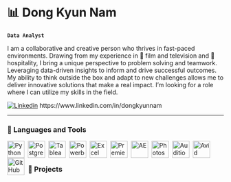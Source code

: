 # 📊 Dong Kyun Nam

**`Data Analyst`**

I am a collaborative and creative person who thrives in fast-paced environments.
Drawing from my experience in 🎥 film and television and 🍔 hospitality, I bring a unique perspective to problem solving and teamwork. 
Leveraging data-driven insights to inform and drive successful outcomes.
My ability to think outside the box and adapt to new challenges allows me to deliver innovative
solutions that make a real impact. I’m looking for a role where I can utilize my skills in the field.

   <p align="left">
      <a href="https://www.linkedin.com/in/dongkyunnam">
         <img alt="Linkedin" title="Linkedin" src="https://img.shields.io/badge/LinkedIn-0077B5?style=for-the-badge&logo=linkedin&logoColor=white"/></a> https://www.linkedin.com/in/dongkyunnam
   </p>
   
   ---

### 🧰 Languages and Tools


   <img align="left" alt="Python" width="40px" style="padding-right:5px;" src="https://cdn.jsdelivr.net/gh/devicons/devicon/icons/python/python-plain.svg" />
   <img align="left" alt="Postgresql" width="40px" style="padding-right:5px;" src="https://www.vectorlogo.zone/logos/postgresql/postgresql-icon.svg" />
   <img align="left" alt="Tableau" width="40px" style="padding-right:5px;" src="https://cdn.worldvectorlogo.com/logos/tableau-software.svg" />
   <img align="left" alt="Powerbi" width="40px" style="padding-right:5px;" src="https://upload.wikimedia.org/wikipedia/commons/thumb/c/cf/New_Power_BI_Logo.svg/2048px-New_Power_BI_Logo.svg.png" />
   <img align="left" alt="Excel" width="40px" style="padding-right:5px;" src="https://upload.wikimedia.org/wikipedia/commons/thumb/3/34/Microsoft_Office_Excel_%282019%E2%80%93present%29.svg/2203px-Microsoft_Office_Excel_%282019%E2%80%93present%29.svg.png" />
   <img align="left" alt="Premiere" width="40px" style="padding-right:5px;" src="https://upload.wikimedia.org/wikipedia/commons/thumb/4/40/Adobe_Premiere_Pro_CC_icon.svg/1200px-Adobe_Premiere_Pro_CC_icon.svg.png" />
   <img align="left" alt="AE" width="40px" style="padding-right:5px;" src="https://upload.wikimedia.org/wikipedia/commons/thumb/c/cb/Adobe_After_Effects_CC_icon.svg/1051px-Adobe_After_Effects_CC_icon.svg.png" />
   <img align="left" alt="Photoshop" width="40px" style="padding-right:5px;" src="https://upload.wikimedia.org/wikipedia/commons/thumb/a/af/Adobe_Photoshop_CC_icon.svg/2101px-Adobe_Photoshop_CC_icon.svg.png" />
   <img align="left" alt="Audition" width="40px" style="padding-right:5px;" src="https://upload.wikimedia.org/wikipedia/commons/thumb/0/0e/Adobe_Audition_CC_icon_%282020%29.svg/1051px-Adobe_Audition_CC_icon_%282020%29.svg.png" />
   <img align="left" alt="Avid" width="40px" style="padding-right:5px;" src="https://thefinishline.pro/wp-content/uploads/2021/01/AVID-MEDIA-COMPOSER-LOGO-1404x1404.png" />
   <img align="left" alt="GitHub" width="40px" style="padding-right:5px;" src="https://cdn.jsdelivr.net/gh/devicons/devicon/icons/github/github-original.svg" />
<br />

#

### 📄 Projects
